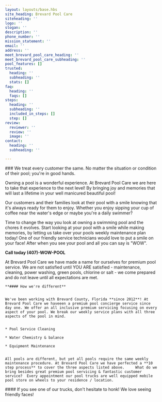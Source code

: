 ```yaml
---
layout: layouts/base.hbs
site_heading: Brevard Pool Care
siteheading: ''
logo: ''
slogan: ''
description: ''
phone_number: ''
mission_statement: ''
email: ''
address: ''
meet_brevard_pool_care_heading: ''
meet_brevard_pool_care_subheading: ''
pool_features: []
trusted:
  heading: ''
  subheading: ''
  stats: []
faq:
  heading: ''
  faqs: []
steps:
  heading: ''
  subheading: ''
  included_in_steps: []
  step: []
review:
  reviewer: ''
  review: ''
  image: ''
contact:
  heading: ''
  subheading: ''

---
```

\### We treat every customer the same. No matter the situation or condition of their pool; you're in good hands.

Owning a pool is a wonderful experience. At Brevard Pool Care we are here to take that experience to the next level! By bringing joy and memories that will last a lifetime in your well manicured beautiful pool! 

Our customers and their families look at their pool with a smile knowing that it's always ready for them to enjoy. Whether you enjoy sipping your cup of coffee near the water's edge or maybe you're a daily swimmer?

Time to change the way you look at owning a swimming pool and the chores it evolves. Start looking at your pool with a smile while making memories, by letting us take over your pools weekly maintenance plan today! One of our friendly service technicians would love to put a smile on your face! After when you see your pool and all you can say is "WOW".  

**Call today (407)-WOW-POOL**

At Brevard Pool Care we have made a name for ourselves for premium pool service. We are not satisfied until YOU ARE satisfied - maintenance, cleaning, power washing, green pools, chlorine or salt - we come prepared and do not leave until all expectations are met. 

    **#### How we're different**


    We've been working with Brevard County, Florida **since 2012**! At Brevard Pool Care we haveeen a premium pool concierge service since day one. We offer an all inclusive premium servicing focusing on every aspect of your pool. We break our weekly service plans with all three aspects of the pool in mind.


    * Pool Service Cleaning

    * Water Chemistry & balance

    * Equipment Maintenance


    All pools are different, but yet all pools require the same weekly maintenance procedure. At Brevard Pool Care we have perfected a **10 step process** to cover the three aspects listed above.     What do we bring besides great premium pool servicing & fantastic customer service?  Every appointment our pool trucks are well equipped mobile pool store on wheels to your residence / location.    

\#### If you see one of our trucks, don't hesitate to honk! We love seeing friendly faces!